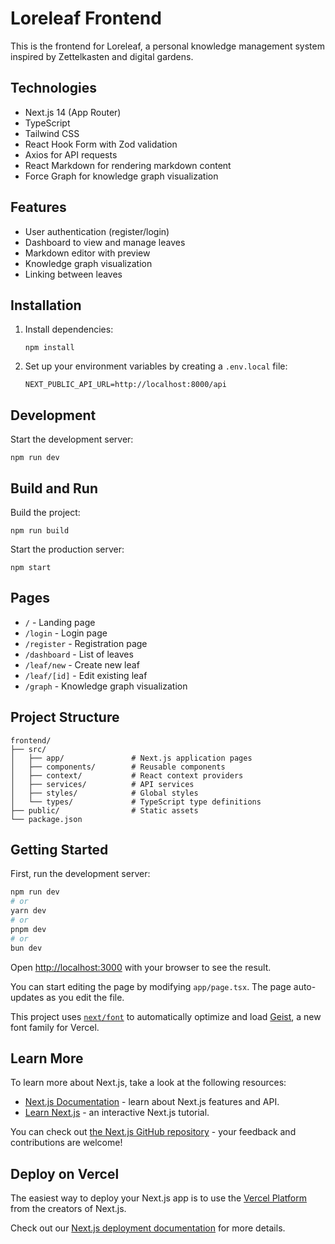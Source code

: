 # Loreleaf Frontend

This is the frontend for Loreleaf, a personal knowledge management system inspired by Zettelkasten and digital gardens.

## Technologies

- Next.js 14 (App Router)
- TypeScript
- Tailwind CSS
- React Hook Form with Zod validation
- Axios for API requests
- React Markdown for rendering markdown content
- Force Graph for knowledge graph visualization

## Features

- User authentication (register/login)
- Dashboard to view and manage leaves
- Markdown editor with preview
- Knowledge graph visualization
- Linking between leaves

## Installation

1. Install dependencies:
   ```
   npm install
   ```

2. Set up your environment variables by creating a `.env.local` file:
   ```
   NEXT_PUBLIC_API_URL=http://localhost:8000/api
   ```

## Development

Start the development server:
```
npm run dev
```

## Build and Run

Build the project:
```
npm run build
```

Start the production server:
```
npm start
```

## Pages

- `/` - Landing page
- `/login` - Login page
- `/register` - Registration page
- `/dashboard` - List of leaves
- `/leaf/new` - Create new leaf
- `/leaf/[id]` - Edit existing leaf
- `/graph` - Knowledge graph visualization

## Project Structure

```
frontend/
├── src/
│   ├── app/               # Next.js application pages
│   ├── components/        # Reusable components
│   ├── context/           # React context providers
│   ├── services/          # API services
│   ├── styles/            # Global styles
│   └── types/             # TypeScript type definitions
├── public/                # Static assets
└── package.json
```

## Getting Started

First, run the development server:

```bash
npm run dev
# or
yarn dev
# or
pnpm dev
# or
bun dev
```

Open [http://localhost:3000](http://localhost:3000) with your browser to see the result.

You can start editing the page by modifying `app/page.tsx`. The page auto-updates as you edit the file.

This project uses [`next/font`](https://nextjs.org/docs/app/building-your-application/optimizing/fonts) to automatically optimize and load [Geist](https://vercel.com/font), a new font family for Vercel.

## Learn More

To learn more about Next.js, take a look at the following resources:

- [Next.js Documentation](https://nextjs.org/docs) - learn about Next.js features and API.
- [Learn Next.js](https://nextjs.org/learn) - an interactive Next.js tutorial.

You can check out [the Next.js GitHub repository](https://github.com/vercel/next.js) - your feedback and contributions are welcome!

## Deploy on Vercel

The easiest way to deploy your Next.js app is to use the [Vercel Platform](https://vercel.com/new?utm_medium=default-template&filter=next.js&utm_source=create-next-app&utm_campaign=create-next-app-readme) from the creators of Next.js.

Check out our [Next.js deployment documentation](https://nextjs.org/docs/app/building-your-application/deploying) for more details.
